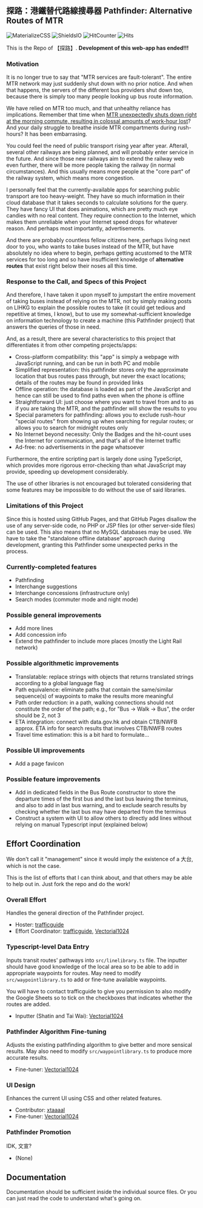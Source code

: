## 探路：港鐵替代路線搜尋器 Pathfinder: Alternative Routes of MTR

![MaterializeCSS](https://img.shields.io/badge/Uses-Materialize%20CSS-blue)
![ShieldsIO](https://img.shields.io/badge/Uses-Shields.io-blue)
![HitCounter](https://img.shields.io/badge/Uses-Hit_Counter-blue)
![Hits](https://hitcounter.pythonanywhere.com/nocount/tag.svg?url=https%3A%2F%2Ftrafficguide.github.io%2Falt-routes%2F)

This is the Repo of 【探路】. **Development of this web-app has ended!!!**

### Motivation

It is no longer true to say that "MTR services are fault-tolerant". The entire MTR network may just suddenly shut down with no prior notice. And when that happens, the servers of the different bus providers shut down too, because there is simply too many people looking up bus route information.

We have relied on MTR too much, and that unhealthy reliance has implications. Remember that time when [MTR unexpectedly shuts down right at the morning commute, resulting in colossal amounts of work-hour lost](https://www.hk01.com/%E7%A4%BE%E6%9C%83%E6%96%B0%E8%81%9E/247480/%E6%B8%AF%E9%90%B5%E5%9B%9B%E7%B7%9A%E6%95%85%E9%9A%9C-%E6%B8%AF%E9%90%B5%E7%99%B1%E7%98%93-%E4%BA%A4%E9%80%9A%E5%B9%B9%E9%81%93%E8%BB%8A%E7%A6%8D-%E5%BC%95%E7%88%86%E4%B8%8A%E7%8F%AD%E6%99%82%E9%96%93%E5%A4%A7%E6%B7%B7%E4%BA%82)? And your daily struggle to breathe inside MTR compartments during rush-hours? It has been embarrasing.

You could feel the need of public transport rising year after year. Afterall, several other railways are being planned, and will probably enter service in the future. And since those new railways aim to extend the railway web even further, there will be more people taking the railway (in normal circumstances). And this usually means more people at the "core part" of the railway system, which means more congestion.

I personally feel that the currently-available apps for searching public transport are too heavy-weight. They have so much information in their cloud database that it takes seconds to calculate solutions for the query. They have fancy UI that does animations, which are pretty much eye candies with no real content. They require connection to the Internet, which makes them unreliable when your Internet speed drops for whatever reason. And perhaps most importantly, advertisements.

And there are probably countless fellow citizens here, perhaps living next door to you, who wants to take buses instead of the MTR, but have absolutely no idea where to begin, perhaps getting acustomed to the MTR services for too long and so have insufficient knowledge of **alternative routes** that exist right below their noses all this time.

### Response to the Call, and Specs of this Project

And therefore, I have taken it upon myself to jumpstart the entire movement of taking buses instead of relying on the MTR, not by simply making posts on LIHKG to explain the possible routes to take (it could get tedious and repetitive at times, I know), but to use my somewhat-sufficient knowledge on information technology to create a machine (this Pathfinder project) that answers the queries of those in need.

And, as a result, there are several characteristics to this project that differentiates it from other competing projects/apps:

- Cross-platform compatibility: this "app" is simply a webpage with JavaScript running, and can be run in both PC and mobile
- Simplified representation: this pathfinder stores only the approximate location that bus routes pass through, but never the exact locations; details of the routes may be found in provided links
- Offline operation: the database is loaded as part of the JavaScript and hence can still be used to find paths even when the phone is offline
- Straightforward UI: just choose where you want to travel from and to as if you are taking the MTR, and the pathfinder will show the results to you
- Special parameters for pathfinding: allows you to exclude rush-hour "special routes" from showing up when searching for regular routes; or allows you to search for midnight routes only
- No Internet beyond necessity: Only the Badges and the hit-count uses the Internet for communication, and that's all of the Internet traffic
- Ad-free: no advertisements in the page whatsoever

Furthermore, the entire scripting part is largely done using TypeScript, which provides more rigorous error-checking than what JavaScript may provide, speeding up development considerably.

The use of other libraries is not encouraged but tolerated considering that some features may be impossible to do without the use of said libraries.

### Limitations of this Project

Since this is hosted using GitHub Pages, and that GitHub Pages disallow the use of any server-side code, no PHP or JSP files (or other server-side files) can be used. This also means that no MySQL databases may be used. We have to take the "standalone offline database" approach during development, granting this Pathfinder some unexpected perks in the process.

### Currently-completed features

- Pathfinding
- Interchange suggestions
- Interchange concessions (infrastructure only)
- Search modes (commuter mode and night mode)

### Possible general improvements

- Add more lines
- Add concession info
- Extend the pathfinder to include more places (mostly the Light Rail network)

### Possible algorithmetic improvements

- Translatable: replace strings with objects that returns translated strings according to a global language flag
- Path equivalence: eliminate paths that contain the same/similar sequence(s) of waypoints to make the results more meaningful
- Path order reduction: in a path, walking connections should not constitute the order of the path; e.g., for "Bus -> Walk -> Bus", the order should be 2, not 3
- ETA integration: connect with data.gov.hk and obtain CTB/NWFB approx. ETA info for search results that involves CTB/NWFB routes
- Travel time estimation: this is a bit hard to formulate...

### Possible UI improvements

- Add a page favicon

### Possible feature improvements

- Add in dedicated fields in the Bus Route constructor to store the departure times of the first bus and the last bus leaving the terminus, and also to add in last bus warning, and to exclude search results by checking whether the last bus may have departed from the terminus
- Construct a system with UI to allow others to directly add lines without relying on manual Typescript input (explained below)

## Effort Coordination

We don't call it "management" since it would imply the existence of a 大台, which is not the case.

This is the list of efforts that I can think about, and that others may be able to help out in. Just fork the repo and do the work!

### Overall Effort

Handles the general direction of the Pathfinder project.

- Hoster: [trafficguide](https://github.com/trafficguide)
- Effort Coordinator: [trafficguide](https://github.com/trafficguide), [Vectorial1024](https://github.com/Vectorial1024)

### Typescript-level Data Entry

Inputs transit routes' pathways into `src/linelibrary.ts` file. The inputter should have good knowledge of the local area so to be able to add in appropriate waypoints for routes. May need to modify `src/waypointlibrary.ts` to add or fine-tune available waypoints.

You will have to contact trafficguide to give you permission to also modify the Google Sheets so to tick on the checkboxes that indicates whether the routes are added.

- Inputter (Shatin and Tai Wai): [Vectorial1024](https://github.com/Vectorial1024)

### Pathfinder Algorithm Fine-tuning

Adjusts the existing pathfinding algorithm to give better and more sensical results. May also need to modify `src/waypointlibrary.ts` to produce more accurate results.

- Fine-tuner: [Vectorial1024](https://github.com/Vectorial1024)

### UI Design

Enhances the current UI using CSS and other related features.

- Contributor: [xtaaaal](https://github.com/xtaaaal)
- Fine-tuner: [Vectorial1024](https://github.com/Vectorial1024)

### Pathfinder Promotion

IDK, 文宣?

- (None)

## Documentation

Documentation should be sufficient inside the individual source files. Or you can just read the code to understand what's going on.